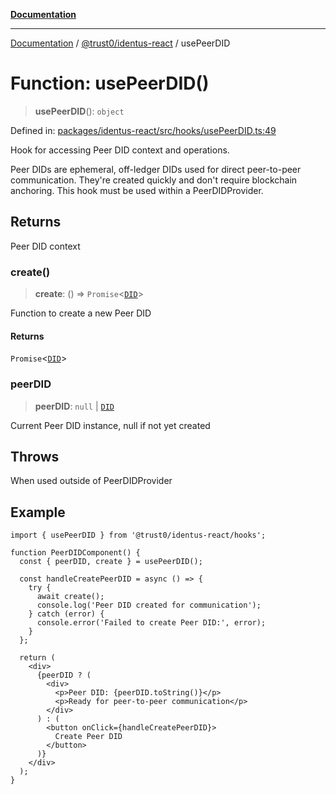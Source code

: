 [**Documentation**](../../../README.md)

***

[Documentation](../../../README.md) / [@trust0/identus-react](../README.md) / usePeerDID

# Function: usePeerDID()

> **usePeerDID**(): `object`

Defined in: [packages/identus-react/src/hooks/usePeerDID.ts:49](https://github.com/trust0-project/identus/blob/042a220e3f73cf2a70dabdc1f00d2fd761523959/packages/identus-react/src/hooks/usePeerDID.ts#L49)

Hook for accessing Peer DID context and operations.

Peer DIDs are ephemeral, off-ledger DIDs used for direct peer-to-peer communication.
They're created quickly and don't require blockchain anchoring. This hook must be used
within a PeerDIDProvider.

## Returns

Peer DID context

### create()

> **create**: () => `Promise`\<[`DID`](https://github.com/hyperledger-identus/sdk-ts/blob/main/docs/sdk/modules.md)\>

Function to create a new Peer DID

#### Returns

`Promise`\<[`DID`](https://github.com/hyperledger-identus/sdk-ts/blob/main/docs/sdk/modules.md)\>

### peerDID

> **peerDID**: `null` \| [`DID`](https://github.com/hyperledger-identus/sdk-ts/blob/main/docs/sdk/modules.md)

Current Peer DID instance, null if not yet created

## Throws

When used outside of PeerDIDProvider

## Example

```tsx
import { usePeerDID } from '@trust0/identus-react/hooks';

function PeerDIDComponent() {
  const { peerDID, create } = usePeerDID();
  
  const handleCreatePeerDID = async () => {
    try {
      await create();
      console.log('Peer DID created for communication');
    } catch (error) {
      console.error('Failed to create Peer DID:', error);
    }
  };
  
  return (
    <div>
      {peerDID ? (
        <div>
          <p>Peer DID: {peerDID.toString()}</p>
          <p>Ready for peer-to-peer communication</p>
        </div>
      ) : (
        <button onClick={handleCreatePeerDID}>
          Create Peer DID
        </button>
      )}
    </div>
  );
}
```
